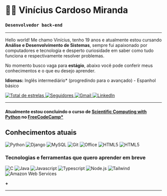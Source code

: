 # 👨‍💻 Vinícius Cardoso Miranda

### ``Desenvolvedor back-end``

---

Hello world! Me chamo Vinícius, tenho 19 anos e atualmente estou cursando **Análise e Desenvolvimento de Sistemas**, sempre fui apaixonado por computadores e tecnologia e desperto curiosidade em saber como tudo funciona e respectivamente resolver problemas.

No momento busco vaga para **estágio**, abaixo você pode conferir meus conhecimentos e o que eu desejo aprender.

**Idiomas:** Inglês intermediário* (progredindo para o avançado) - Espanhol básico

<p align="left">
    <a href="https://github.com/vcaard?tab=repositories&sort=stargazers">
        <img
            alt="Total de estrelas"
            title="Total de estrelas GitHub"
            src="https://custom-icon-badges.demolab.com/github/stars/vcaard?color=55960c&style=for-the-badge&labelColor=488207&logo=star&label=estrelas"
        />
    </a>
    <a href="https://github.com/vcaard?tab=followers">
        <img
            alt="Seguidores"
            title="Me siga no GitHub"
            src="https://custom-icon-badges.demolab.com/github/followers/vcaard?color=236ad3&labelColor=1155ba&style=for-the-badge&logo=github&label=Seguidores&logoColor=white"
        />
    </a>
    <a href="mailto:vinicardmiranda@gmail.com">
        <img
            alt="Gmail"
            title="Meu Gmail"
            src="https://img.shields.io/badge/Gmail-D14836?style=for-the-badge&logo=gmail&logoColor=white"
        />
    </a>
        <a href="https://www.linkedin.com/in/vinicmiranda/">
        <img
            alt="LinkedIn"
            title="Meu LinkedIn"
            src="https://img.shields.io/badge/LinkedIn-0077B5?style=for-the-badge&logo=linkedin&logoColor=white"
        />
    </a>
</p>

---
#### Atualmente estou concluindo o curso de [**Scientific Computing with Python**](https://www.freecodecamp.org/) no [**FreeCodeCamp***](https://www.freecodecamp.org/)

## Conhecimentos atuais

<img
    alt="Python"
    title="Python"
    src="https://img.shields.io/badge/Python-3776AB?style=for-the-badge&logo=python&logoColor=white"
/>
<img
    alt="Django"
    title="Django"
    src="https://img.shields.io/badge/Django-092E20?style=for-the-badge&logo=django&logoColor=white"
/>
<img
    alt="MySQL"
    title="MySQL"
    src="https://img.shields.io/badge/MySQL-00000F?style=for-the-badge&logo=mysql&logoColor=white"
/>
<img
    alt="Git"
    title="Git"
    src="https://img.shields.io/badge/GIT-E44C30?style=for-the-badge&logo=git&logoColor=white"
/>
<img
    alt="Office"
    title="Office"
    src="https://img.shields.io/badge/Microsoft_Office-D83B01?style=for-the-badge&logo=microsoft-office&logoColor=white"
/>
<img
    alt="HTML5"
    title="HTML5"
    src="https://img.shields.io/badge/HTML5-E34F26?style=for-the-badge&logo=html5&logoColor=white"
/>
<img
    alt="HTML5"
    title="HTML5"
    src="https://img.shields.io/badge/CSS3-1572B6?style=for-the-badge&logo=css3&logoColor=white"
/>

### Tecnologias e ferramentas que quero aprender em breve

<img
    alt="C"
    title="C"
    src="https://img.shields.io/badge/C-00599C?style=for-the-badge&logo=c&logoColor=white"
/>
<img
    alt="Java"
    title="Java"
    src="https://img.shields.io/badge/Java-ED8B00?style=for-the-badge&logo=openjdk&logoColor=white"
/>
<img
    alt="Javascript"
    title="Javascript"
    src="https://img.shields.io/badge/JavaScript-F7DF1E?style=for-the-badge&logo=javascript&logoColor=black"
/>
<img
    alt="Typescript"
    title="Typescript"
    src="https://img.shields.io/badge/TypeScript-007ACC?style=for-the-badge&logo=typescript&logoColor=white"
/>
<img
    alt="Node.js"
    title="Node.js"
    src="https://img.shields.io/badge/Node.js-43853D?style=for-the-badge&logo=node.js&logoColor=white"
/>
<img
    alt="Tailwind"
    title="Tailwind"
    src="https://img.shields.io/badge/Tailwind_CSS-38B2AC?style=for-the-badge&logo=tailwind-css&logoColor=white"
/>
<img
    alt="Amazon Web Services"
    title="Amazon Web Services"
    src="https://img.shields.io/badge/Amazon_AWS-FF9900?style=for-the-badge&logo=amazonaws&logoColor=white"
/>

**+**

---

